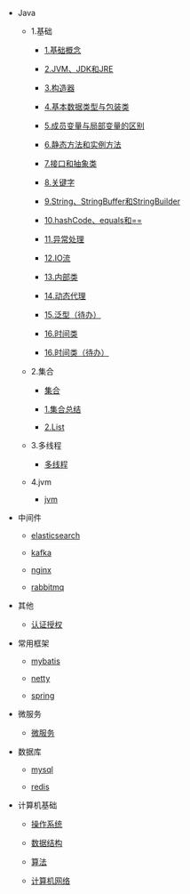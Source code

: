 * Java

    * 1.基础

        * [1.基础概念](./docs/Java/1.基础/1.基础概念.md)

        * [2.JVM、JDK和JRE](./docs/Java/1.基础/2.JVM、JDK和JRE.md)

        * [3.构造器](./docs/Java/1.基础/3.构造器.md)

        * [4.基本数据类型与包装类](./docs/Java/1.基础/4.基本数据类型与包装类.md)

        * [5.成员变量与局部变量的区别](./docs/Java/1.基础/5.成员变量与局部变量的区别.md)

        * [6.静态方法和实例方法](./docs/Java/1.基础/6.静态方法和实例方法.md)

        * [7.接口和抽象类](./docs/Java/1.基础/7.接口和抽象类.md)

        * [8.关键字](./docs/Java/1.基础/8.关键字.md)

        * [9.String、StringBuffer和StringBuilder](./docs/Java/1.基础/9.String、StringBuffer和StringBuilder.md)

        * [10.hashCode、equals和==](./docs/Java/1.基础/10.hashCode、equals和==.md)

        * [11.异常处理](./docs/Java/1.基础/11.异常处理.md)

        * [12.IO流](./docs/Java/1.基础/12.IO流.md)

        * [13.内部类](./docs/Java/1.基础/13.内部类.md)

        * [14.动态代理](./docs/Java/1.基础/14.动态代理.md)

        * [15.泛型（待办）](./docs/Java/1.基础/15.泛型（待办）.md)

        * [16.时间类](./docs/Java/1.基础/16.时间类.md)

        * [16.时间类（待办）](./docs/Java/1.基础/16.时间类（待办）.md)

    * 2.集合

        * [集合](./docs/Java/2.集合/集合.md)

        * [1.集合总结](./docs/Java/2.集合/1.集合总结.md)

        * [2.List](./docs/Java/2.集合/2.List.md)

    * 3.多线程

        * [多线程](./docs/Java/3.多线程/多线程.md)

    * 4.jvm

        * [jvm](./docs/Java/4.jvm/jvm.md)

* 中间件

    * [elasticsearch](./docs/中间件/elasticsearch.md)

    * [kafka](./docs/中间件/kafka.md)

    * [nginx](./docs/中间件/nginx.md)

    * [rabbitmq](./docs/中间件/rabbitmq.md)

* 其他

    * [认证授权](./docs/其他/认证授权.md)

* 常用框架

    * [mybatis](./docs/常用框架/mybatis.md)

    * [netty](./docs/常用框架/netty.md)

    * [spring](./docs/常用框架/spring.md)

* 微服务

    * [微服务](./docs/微服务/微服务.md)

* 数据库

    * [mysql](./docs/数据库/mysql.md)

    * [redis](./docs/数据库/redis.md)

* 计算机基础

    * [操作系统](./docs/计算机基础/操作系统.md)

    * [数据结构](./docs/计算机基础/数据结构.md)

    * [算法](./docs/计算机基础/算法.md)

    * [计算机网络](./docs/计算机基础/计算机网络.md)

